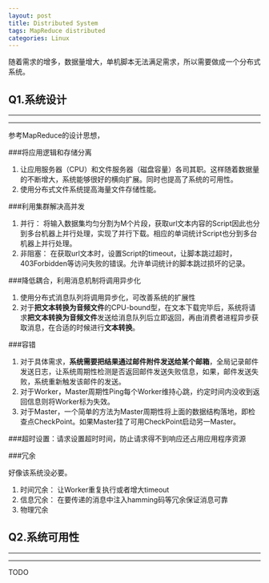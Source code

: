 ```yaml
---
layout: post
title: Distributed System
tags: MapReduce distributed
categories: Linux
---
```


随着需求的增多，数据量增大，单机脚本无法满足需求，所以需要做成一个分布式系统。

Q1.系统设计
----------
* * *
* * *

参考MapReduce的设计思想，

###将应用逻辑和存储分离

1. 让应用服务器（CPU）和文件服务器（磁盘容量）各司其职。这样随着数据量的不断增大，系统能够很好的横向扩展。同时也提高了系统的可用性。
2. 使用分布式文件系统提高海量文件存储性能。

###利用集群解决高并发

1. 并行： 将输入数据集均匀分割为M个片段，获取url文本内容的Script因此也分到多台机器上并行处理，实现了并行下载。相应的单词统计Script也分到多台机器上并行处理。
2. 非阻塞： 在获取url文本时，设置Script的timeout，让脚本跳过超时，403Forbidden等访问失败的错误。允许单词统计的脚本跳过损坏的记录。

###降低耦合，利用消息机制将调用异步化

1. 使用分布式消息队列将调用异步化，可改善系统的扩展性
2. 对于**把文本转换为音频文件**的CPU-bound型，在文本下载完毕后，系统将请求**把文本转换为音频文件**发送给消息队列后立即返回，再由消费者进程异步获取消息，在合适的时候进行**文本转换**。

###容错

1. 对于具体需求，**系统需要把结果通过邮件附件发送给某个邮箱**，全局记录邮件发送日志，让系统周期性检测是否返回邮件发送失败信息，如果，邮件发送失败，系统重新触发该邮件的发送。
2. 对于Worker，Master周期性Ping每个Worker维持心跳，约定时间内没收到返回信息则将Worker标为失效。
3. 对于Master，一个简单的方法为Master周期性将上面的数据结构落地，即检查点CheckPoint。如果Master挂了可用CheckPoint启动另一Master。

###超时设置：请求设置超时时间，防止请求得不到响应还占用应用程序资源

###冗余

好像该系统没必要。
1. 时间冗余： 让Worker重复执行或者增大timeout
2. 信息冗余： 在要传递的消息中注入hamming码等冗余保证消息可靠
3. 物理冗余


Q2.系统可用性
------------
* * *
* * *

TODO

